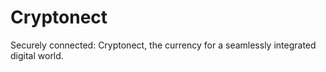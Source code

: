 # Cryptonect
Securely connected: Cryptonect, the currency for a seamlessly integrated digital world.

